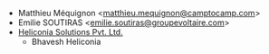 - Matthieu Méquignon \<<matthieu.mequignon@camptocamp.com>\>
- Emilie SOUTIRAS \<<emilie.soutiras@groupevoltaire.com>\>
- [Heliconia Solutions Pvt. Ltd.](https://www.heliconia.io)
  - Bhavesh Heliconia
